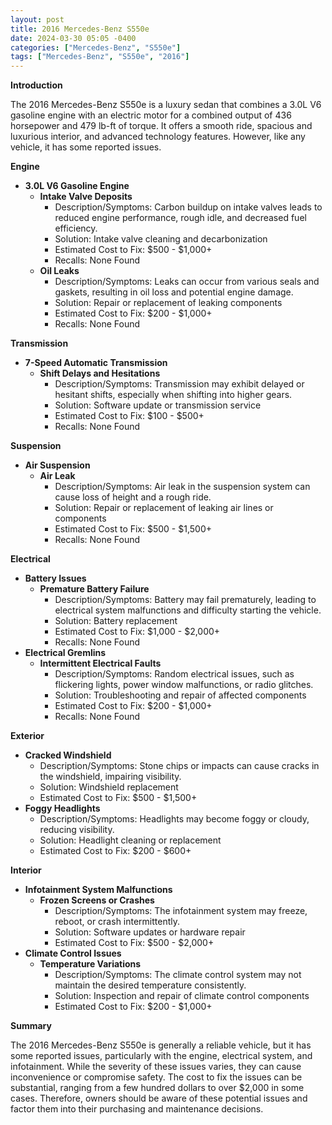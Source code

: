 ```yaml
---
layout: post
title: 2016 Mercedes-Benz S550e
date: 2024-03-30 05:05 -0400
categories: ["Mercedes-Benz", "S550e"]
tags: ["Mercedes-Benz", "S550e", "2016"]
---
```

**Introduction**

The 2016 Mercedes-Benz S550e is a luxury sedan that combines a 3.0L V6 gasoline engine with an electric motor for a combined output of 436 horsepower and 479 lb-ft of torque. It offers a smooth ride, spacious and luxurious interior, and advanced technology features. However, like any vehicle, it has some reported issues.

**Engine**

* **3.0L V6 Gasoline Engine**
    * **Intake Valve Deposits**
        * Description/Symptoms: Carbon buildup on intake valves leads to reduced engine performance, rough idle, and decreased fuel efficiency.
        * Solution: Intake valve cleaning and decarbonization
        * Estimated Cost to Fix: $500 - $1,000+
        * Recalls: None Found
    * **Oil Leaks**
        * Description/Symptoms: Leaks can occur from various seals and gaskets, resulting in oil loss and potential engine damage.
        * Solution: Repair or replacement of leaking components
        * Estimated Cost to Fix: $200 - $1,000+
        * Recalls: None Found

**Transmission**

* **7-Speed Automatic Transmission**
    * **Shift Delays and Hesitations**
        * Description/Symptoms: Transmission may exhibit delayed or hesitant shifts, especially when shifting into higher gears.
        * Solution: Software update or transmission service
        * Estimated Cost to Fix: $100 - $500+
        * Recalls: None Found

**Suspension**

* **Air Suspension**
    * **Air Leak**
        * Description/Symptoms: Air leak in the suspension system can cause loss of height and a rough ride.
        * Solution: Repair or replacement of leaking air lines or components
        * Estimated Cost to Fix: $500 - $1,500+
        * Recalls: None Found

**Electrical**

* **Battery Issues**
    * **Premature Battery Failure**
        * Description/Symptoms: Battery may fail prematurely, leading to electrical system malfunctions and difficulty starting the vehicle.
        * Solution: Battery replacement
        * Estimated Cost to Fix: $1,000 - $2,000+
        * Recalls: None Found
* **Electrical Gremlins**
    * **Intermittent Electrical Faults**
        * Description/Symptoms: Random electrical issues, such as flickering lights, power window malfunctions, or radio glitches.
        * Solution: Troubleshooting and repair of affected components
        * Estimated Cost to Fix: $200 - $1,000+
        * Recalls: None Found

**Exterior**

* **Cracked Windshield**
    * Description/Symptoms: Stone chips or impacts can cause cracks in the windshield, impairing visibility.
    * Solution: Windshield replacement
    * Estimated Cost to Fix: $500 - $1,500+
* **Foggy Headlights**
    * Description/Symptoms: Headlights may become foggy or cloudy, reducing visibility.
    * Solution: Headlight cleaning or replacement
    * Estimated Cost to Fix: $200 - $600+

**Interior**

* **Infotainment System Malfunctions**
    * **Frozen Screens or Crashes**
        * Description/Symptoms: The infotainment system may freeze, reboot, or crash intermittently.
        * Solution: Software updates or hardware repair
        * Estimated Cost to Fix: $500 - $2,000+
* **Climate Control Issues**
    * **Temperature Variations**
        * Description/Symptoms: The climate control system may not maintain the desired temperature consistently.
        * Solution: Inspection and repair of climate control components
        * Estimated Cost to Fix: $200 - $1,000+

**Summary**

The 2016 Mercedes-Benz S550e is generally a reliable vehicle, but it has some reported issues, particularly with the engine, electrical system, and infotainment. While the severity of these issues varies, they can cause inconvenience or compromise safety. The cost to fix the issues can be substantial, ranging from a few hundred dollars to over $2,000 in some cases. Therefore, owners should be aware of these potential issues and factor them into their purchasing and maintenance decisions.
